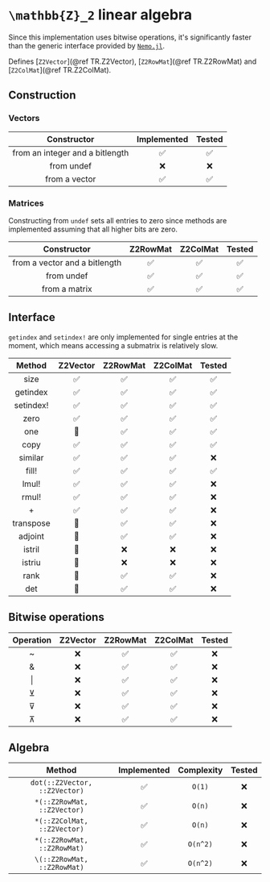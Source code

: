 # ``\mathbb{Z}_2`` linear algebra

Since this implementation uses bitwise operations, it's significantly faster than the generic interface provided by [`Nemo.jl`](https://github.com/Nemocas/Nemo.jl).

Defines [`Z2Vector`](@ref TR.Z2Vector), [`Z2RowMat`](@ref TR.Z2RowMat) and [`Z2ColMat`](@ref TR.Z2ColMat).

## Construction

### Vectors

|Constructor|Implemented|Tested|
|:-:|:-:|:-:|
|from an integer and a bitlength|✅|✅|
|from undef|❌|❌|
|from a vector|✅|✅|

### Matrices

Constructing from `undef` sets all entries to zero since methods are implemented assuming that all higher bits are zero.

|Constructor|Z2RowMat|Z2ColMat|Tested|
|:-:|:-:|:-:|:-:|
|from a vector and a bitlength|✅|✅|✅|
|from undef|✅|✅|✅|
|from a matrix|✅|✅|✅|

## Interface

`getindex` and `setindex!` are only implemented for single entries at the moment, which means accessing a submatrix is relatively slow.

|Method|Z2Vector|Z2RowMat|Z2ColMat|Tested|
|:-:|:-:|:-:|:-:|:-:|
|size|✅|✅|✅|✅|
|getindex|✅|✅|✅|✅|
|setindex!|✅|✅|✅|✅|
|zero|✅|✅|✅|✅|
|one|🔘|✅|✅|✅|
|copy|✅|✅|✅|✅|
|similar|✅|✅|✅|❌|
|fill!|✅|✅|✅|✅|
|lmul!|✅|✅|✅|❌|
|rmul!|✅|✅|✅|❌|
|+|✅|✅|✅|❌|
|transpose|🔘|✅|✅|❌|
|adjoint|🔘|✅|✅|❌|
|istril|🔘|❌|❌|❌|
|istriu|🔘|❌|❌|❌|
|rank|🔘|✅|✅|❌|
|det|🔘|✅|✅|❌|

## Bitwise operations
|Operation|Z2Vector|Z2RowMat|Z2ColMat|Tested|
|:-:|:-:|:-:|:-:|:-:|
|~|❌|✅|✅|❌|
|&|❌|✅|✅|❌|
|\||❌|✅|✅|❌|
|⊻|❌|✅|✅|❌|
|⊽|❌|✅|✅|❌|
|⊼|❌|✅|✅|❌|

## Algebra

|Method|Implemented|Complexity|Tested|
|:-:|:-:|:-:|:-:|
|`dot(::Z2Vector, ::Z2Vector)`|✅|``O(1)``|❌|
|`*(::Z2RowMat, ::Z2Vector)`|✅|``O(n)``|❌|
|`*(::Z2ColMat, ::Z2Vector)`|✅|``O(n)``|❌|
|`*(::Z2RowMat, ::Z2RowMat)`|✅|``O(n^2)``|❌|
|`\(::Z2RowMat, ::Z2RowMat)`|✅|``O(n^2)``|❌|